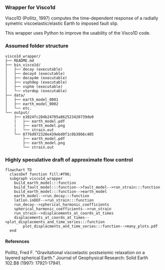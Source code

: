 ### Wrapper for Visco1d

Visco1D (Pollitz, 1997) computes the time-dependent response of a radially symetric viscoelastic/elastic Earth to imposed fault slip. 

This wrapper uses Python to improve the usability of the Visco1D code. 

### Assumed folder structure
```
visco1d_wrapper/
├── README.md
├── bin_visco1d/
│   ├── decay (executable)
│   ├── decay4 (executable)
│   ├── decay4m (executable)
│   ├── vsphdep (executable)
│   ├── vsphm (executable)
│   └── vtordep (executable)
├── data/
│   ├── earth_model_0001
│   ├── earth_model_0002
│   └── etc.
└── output/
    ├── e1024fc284b24705a862523420739de0
    |   ├── earth_model.pdf
    |   ├── earth_model.png
    |   └── strain.out
    └── 8776d972320e439ebd0f1c0b3866c405
        ├── earth_model.pdf
        ├── earth_model.png        
        └── strain.out
```

### Highly speculative draft of approximate flow control

```mermaid
flowchart TD
  classDef function fill:#f96;
  subgraph visco1d_wrapper
    build_earth_model:::function
    build_fault_model:::function-->fault_model-->run_strain:::function
    build_earth_model:::function-->earth_model
    earth_model-->run_decay:::function
    latlon.inDEF-->run_strain:::function
    run_decay-->spherical_harmonic_coefficients
    spherical_harmonic_coefficients-->run_strain
    run_strain-->displacements_at_coords_at_times
    displacements_at_coords_at_times-->plot_displacments_and_time_series:::function
        plot_displacments_and_time_series:::function-->many_plots.pdf
  end
```

#### References

Pollitz, Fred F. "Gravitational viscoelastic postseismic relaxation on a layered spherical Earth." Journal of Geophysical Research: Solid Earth 102.B8 (1997): 17921-17941.
